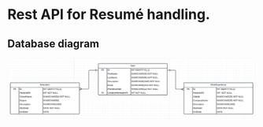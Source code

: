 # Rest API for Resumé handling.

## Database diagram
<img src="https://github.com/Marremelad/AssetsAndImages/raw/main/ResumeHandlerDB.png" alt="Database diagram">